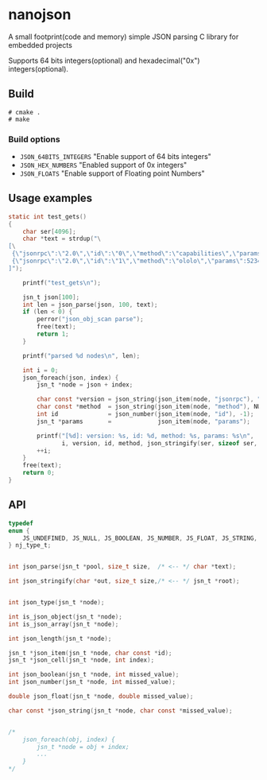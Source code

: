 # nanojson
A small footprint(code and memory) simple JSON parsing C library for embedded projects

Supports 64 bits integers(optional) and hexadecimal("0x") integers(optional).


## Build

```
# cmake .
# make
```


### Build options

* `JSON_64BITS_INTEGERS` "Enable support of 64 bits integers"
* `JSON_HEX_NUMBERS` "Enabled support of 0x integers"
* `JSON_FLOATS` "Enable support of Floating point Numbers"


## Usage examples

```c
static int test_gets()
{
	char ser[4096];
	char *text = strdup("\
[\
 {\"jsonrpc\":\"2.0\",\"id\":\"0\",\"method\":\"capabilities\",\"params\":{}},\
 {\"jsonrpc\":\"2.0\",\"id\":\"1\",\"method\":\"ololo\",\"params\":523424}\
]");

	printf("test_gets\n");

	jsn_t json[100];
	int len = json_parse(json, 100, text);
	if (len < 0) {
		perror("json_obj_scan parse");
		free(text);
		return 1;
	}

	printf("parsed %d nodes\n", len);

	int i = 0;
	json_foreach(json, index) {
		jsn_t *node = json + index;

		char const *version = json_string(json_item(node, "jsonrpc"), "0");
		char const *method  = json_string(json_item(node, "method"), NULL);
		int id              = json_number(json_item(node, "id"), -1);
		jsn_t *params       =             json_item(node, "params");

		printf("[%d]: version: %s, id: %d, method: %s, params: %s\n",
		       i, version, id, method, json_stringify(ser, sizeof ser, params));
		++i;
	}
	free(text);
	return 0;
}

```

## API

```c
typedef
enum {
	JS_UNDEFINED, JS_NULL, JS_BOOLEAN, JS_NUMBER, JS_FLOAT, JS_STRING, JS_ARRAY, JS_OBJECT
} nj_type_t;


int json_parse(jsn_t *pool, size_t size,  /* <-- */ char *text);

int json_stringify(char *out, size_t size,/* <-- */ jsn_t *root);


int json_type(jsn_t *node);

int is_json_object(jsn_t *node);
int is_json_array(jsn_t *node);

int json_length(jsn_t *node);

jsn_t *json_item(jsn_t *node, char const *id);
jsn_t *json_cell(jsn_t *node, int index);

int json_boolean(jsn_t *node, int missed_value);
int json_number(jsn_t *node, int missed_value);

double json_float(jsn_t *node, double missed_value);

char const *json_string(jsn_t *node, char const *missed_value);


/*
	json_foreach(obj, index) {
		jsn_t *node = obj + index;
		...
	}
*/

```

